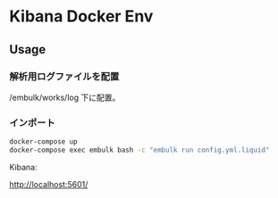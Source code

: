 # Kibana Docker Env

## Usage

### 解析用ログファイルを配置

/embulk/works/log 下に配置。

### インポート

```bash
docker-compose up
docker-compose exec embulk bash -c "embulk run config.yml.liquid"
```

Kibana:

[http://localhost:5601/](http://localhost:5601/)